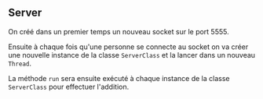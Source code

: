 Server 
--
On créé dans un premier temps un nouveau socket sur le port 5555.  
  
Ensuite à chaque fois qu'une personne se connecte au socket on va créer une nouvelle instance de la classe `ServerClass` et la lancer dans un nouveau `Thread`.  
  
La méthode `run` sera ensuite exécuté à chaque instance de la classe `ServerClass`
pour effectuer l'addition. 